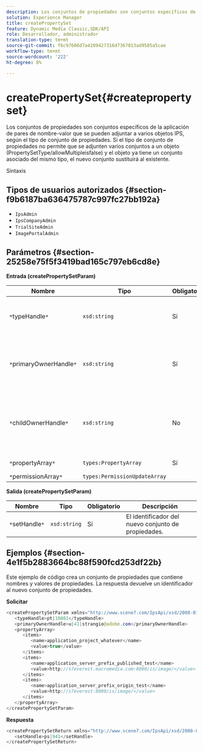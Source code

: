 ```yaml
---
description: Los conjuntos de propiedades son conjuntos específicos de la aplicación de pares de nombre-valor que se pueden adjuntar a varios objetos IPS, según el tipo de conjunto de propiedades. Si el tipo de conjunto de propiedades no permite que se adjunten varios conjuntos a un objeto (PropertySetType/allowMultipleisfalse) y el objeto ya tiene un conjunto asociado del mismo tipo, el nuevo conjunto sustituirá al existente.
solution: Experience Manager
title: createPropertySet
feature: Dynamic Media Classic,SDK/API
role: Desarrollador, administrador
translation-type: tm+mt
source-git-commit: f6c97606d7a4209427316d7367013ad9585a5cae
workflow-type: tm+mt
source-wordcount: '222'
ht-degree: 8%

---
```



# createPropertySet{#createpropertyset}

Los conjuntos de propiedades son conjuntos específicos de la aplicación de pares de nombre-valor que se pueden adjuntar a varios objetos IPS, según el tipo de conjunto de propiedades. Si el tipo de conjunto de propiedades no permite que se adjunten varios conjuntos a un objeto (PropertySetType/allowMultipleisfalse) y el objeto ya tiene un conjunto asociado del mismo tipo, el nuevo conjunto sustituirá al existente.

Sintaxis

## Tipos de usuarios autorizados {#section-f9b6187ba636475787c997fc27bb192a}

* `IpsAdmin`
* `IpsCompanyAdmin`
* `TrialSiteAdmin`
* `ImagePortalAdmin`

## Parámetros {#section-25258e75f5f3419bad165c797eb6cd8e}

**Entrada (createPropertySetParam)**

| Nombre | Tipo | Obligatorio | Descripción |
|---|---|---|---|
| `*`typeHandle`*` | `xsd:string` | Sí | El identificador del tipo de conjunto de propiedades. |
| `*`primaryOwnerHandle`*` | `xsd:string` | Sí | El identificador del propietario principal del conjunto de propiedades. |
| `*`childOwnerHandle`*` | `xsd:string` | No | El identificador del propietario secundario del conjunto de propiedades. |
| `*`propertyArray`*` | `types:PropertyArray` | Sí | Matriz de propiedades. |
| `*`permissionArray`*` | `types:PermissionUpdateArray` |  |  |

**Salida (createPropertySetParam)**

| Nombre | Tipo | Obligatorio | Descripción |
|---|---|---|---|
| `*`setHandle`*` | `xsd:string` | Sí | El identificador del nuevo conjunto de propiedades. |

## Ejemplos {#section-4e1f5b2883664bc88f590fcd253df22b}

Este ejemplo de código crea un conjunto de propiedades que contiene nombres y valores de propiedades. La respuesta devuelve un identificador al nuevo conjunto de propiedades.

**Solicitar**

```java
<createPropertySetParam xmlns="http://www.scene7.com/IpsApi/xsd/2008-01-15">
   <typeHandle>pt|10801</typeHandle>
   <primaryOwnerHandle>u|41|strangio@adobe.com</primaryOwnerHandle>
   <propertyArray>
      <items>
         <name>application_project_whatever</name>
         <value>true</value>
      </items>
      <items>
         <name>application_server_prefix_published_test</name>
         <value>http://s7everest.macromedia.com:8080/is/image/</value>
      </items>
      <items>
         <name>application_server_prefix_origin_test</name>
         <value>http://s7everest:8080/is/image/</value>
      </items>
   </propertyArray>
</createPropertySetParam>
```

**Respuesta**

```java
<createPropertySetReturn xmlns="http://www.scene7.com/IpsApi/xsd/2008-01-15">
   <setHandle>ps|941</setHandle>
</createPropertySetReturn>
```

